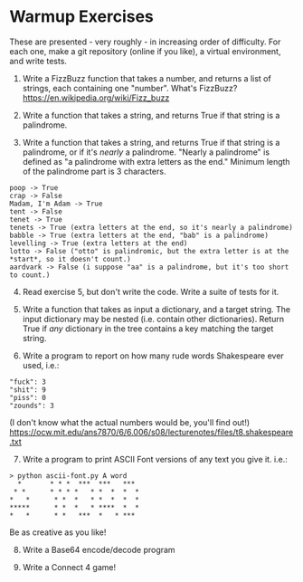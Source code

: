 # Warmup Exercises

These are presented - very roughly - in increasing order of difficulty. For each one, make a git repository (online if you like), a virtual environment, and write tests.

1. Write a FizzBuzz function that takes a number, and returns a list of strings, each containing one "number". What's FizzBuzz? https://en.wikipedia.org/wiki/Fizz_buzz

2. Write a function that takes a string, and returns True if that string is a palindrome.

3. Write a function that takes a string, and returns True if that string is a palindrome, or if it's *nearly* a palindrome. "Nearly a palindrome" is defined as "a palindrome with extra letters as the end." Minimum length of the palindrome part is 3 characters.
```
poop -> True
crap -> False
Madam, I'm Adam -> True
tent -> False
tenet -> True
tenets -> True (extra letters at the end, so it's nearly a palindrome)
babble -> True (extra letters at the end, "bab" is a palindrome)
levelling -> True (extra letters at the end)
lotto -> False ("otto" is palindromic, but the extra letter is at the *start*, so it doesn't count.)
aardvark -> False (i suppose "aa" is a palindrome, but it's too short to count.)
```

4. Read exercise 5, but don't write the code. Write a suite of tests for it.

5. Write a function that takes as input a dictionary, and a target string. The input dictionary may be nested (i.e. contain other dictionaries). Return True if *any* dictionary in the tree contains a key matching the target string.

6. Write a program to report on how many rude words Shakespeare ever used, i.e.:
```
"fuck": 3
"shit": 9
"piss": 0
"zounds": 3
```
(I don't know what the actual numbers would be, you'll find out!)
https://ocw.mit.edu/ans7870/6/6.006/s08/lecturenotes/files/t8.shakespeare.txt

7. Write a program to print ASCII Font versions of any text you give it. i.e.:
```
> python ascii-font.py A word
  *       * * *  ***  ***   ***
 * *      * * * *   * *  *  *  *
*   *      * *  *   * *  *  *  *
*****      * *  *   * ****  *  *
*   *      * *   ***  *   * *** 
```

Be as creative as you like!

8. Write a Base64 encode/decode program

9. Write a Connect 4 game!



